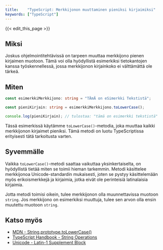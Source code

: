 ```yaml
---
title:    "TypeScript: Merkkijonon muuttaminen pieniksi kirjaimiksi"
keywords: ["TypeScript"]
---
```


{{< edit_this_page >}}

## Miksi

Joskus ohjelmointitehtävissä on tarpeen muuttaa merkkijono pienen kirjaimen muotoon. Tämä voi olla hyödyllistä esimerkiksi tietokantojen kanssa työskennellessä, jossa merkkijonon kirjainkoko ei välttämättä ole tärkeä.

## Miten

```TypeScript
const esimerkkiMerkkijono: string = "TÄmÄ on eSimerkki Tekstistä";

const pieniKirjain: string = esimerkkiMerkkijono.toLowerCase();

console.log(pieniKirjain); // tulostaa: "tämä on esimerkki tekstistä"
```

Tässä esimerkissä käytämme `toLowerCase()`-metodia, joka muuttaa kaikki merkkijonon kirjaimet pieniksi. Tämä metodi on luotu TypeScriptissa erityisesti tätä tarkoitusta varten.

## Syvemmälle

Vaikka `toLowerCase()`-metodi saattaa vaikuttaa yksinkertaiselta, on hyödyllistä tietää miten se toimii hieman tarkemmin. Metodi käsittelee merkkijonoa Unicode-standardin mukaisesti, joten se pystyy käsittelemään myös erikoismerkkejä ja kirjaimia, jotka eivät ole perinteisiä latinalaisia kirjaimia.

Jotta metodi toimisi oikein, tulee merkkijonon olla muunnettavissa muotoon `string`. Jos merkkijono on esimerkiksi muuttuja, tulee sen arvon olla ensin muutettu muotoon `string`.

## Katso myös

- [MDN - String.prototype.toLowerCase()](https://developer.mozilla.org/en-US/docs/Web/JavaScript/Reference/Global_Objects/String/toLowerCase)
- [TypeScript Handbook - String Operations](http://www.typescriptlang.org/docs/handbook/basic-types.html#string-operations)
- [Unicode - Latin-1 Supplement Block](https://unicode-table.com/en/blocks/latin-1-supplement/)